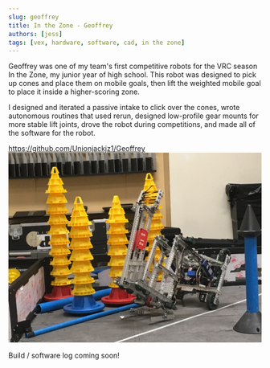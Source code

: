 ```yaml
---
slug: geoffrey
title: In the Zone - Geoffrey
authors: [jess]
tags: [vex, hardware, software, cad, in the zone]
---
```


Geoffrey was one of my team's first competitive robots for the VRC season In the Zone, my junior year of high school.  This robot was designed to pick up cones and place them on mobile goals, then lift the weighted mobile goal to place it inside a higher-scoring zone. 

I designed and iterated a passive intake to click over the cones, wrote autonomous routines that used rerun, designed low-profile gear mounts for more stable lift joints, drove the robot during competitions, and made all of the software for the robot. 

https://github.com/Unionjackjz1/Geoffrey
![](banner.JPG)

<!--truncate-->

Build / software log coming soon!